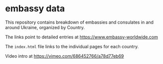 # embassy data
This repository contains breakdown of embassies and consulates in and around Ukraine, organized by Country.

The links point to detailed entries at https://www.embassy-worldwide.com

The `index.html` file links to the individual pages for each country.

Video intro at https://vimeo.com/686452766/a78d77eb69
